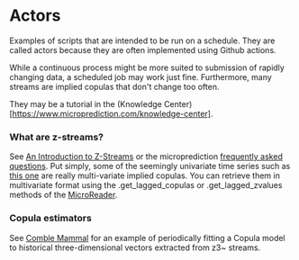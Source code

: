 # Actors 

Examples of scripts that are intended to be run on a schedule. They are called
actors because they are often implemented using Github actions. 

While a continuous process might be more suited to submission of rapidly changing
data, a scheduled job may work just fine. Furthermore, many streams are implied 
copulas that don't change too often. 

They may be a tutorial in the (Knowledge Center)[https://www.microprediction.com/knowledge-center].

### What are z-streams? 

See [An Introduction to Z-Streams](https://www.linkedin.com/pulse/short-introduction-z-streams-peter-cotton-phd/) or the
microprediction [frequently asked questions](https://www.microprediction.com/faq). Put simply, some of the
seemingly univariate time series such as [this one](https://www.microprediction.org/stream_dashboard.html?stream=z2~copula_x~copula_y~70) are
really multi-variate implied copulas. You can retrieve them in multivariate
format using the .get_lagged_copulas or .get_lagged_zvalues methods of the [MicroReader](https://github.com/microprediction/microprediction/blob/master/microprediction/reader.py). 


### Copula estimators

See 
[Comble Mammal](https://github.com/microprediction/microprediction/blob/master/actor_examples/comble_mammal.py) for 
an example of periodically fitting a Copula model to historical three-dimensional vectors extracted
from z3~ streams. 


